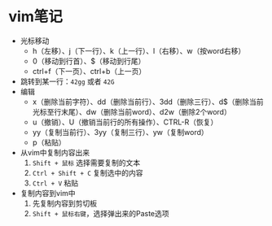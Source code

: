 # vim笔记

- 光标移动
  - h（左移）、j（下一行）、k（上一行）、l（右移）、w（按word右移）
  - 0（移动到行首）、$（移动到行尾）
  - ctrl+f（下一页）、ctrl+b（上一页）
- 跳转到某一行：`42gg` 或者 `42G`
- 编辑
  - x（删除当前字符）、dd（删除当前行）、3dd（删除三行）、d$（删除当前光标至行末尾）、dw（删除当前word）、d2w（删除2个word）
  - u（撤销）、U（撤销当前行的所有操作）、CTRL-R（恢复）
  - yy（复制当前行）、3yy（复制三行）、yw（复制word）
  - p（粘贴）
- 从vim中复制内容出来
  1. `Shift + 鼠标` 选择需要复制的文本
  2. `Ctrl + Shift + C` 复制选中的内容
  3. `Ctrl + V` 粘贴
- 复制内容到vim中
  1. 先复制内容到剪切板
  2. `Shift + 鼠标右键`，选择弹出来的Paste选项
